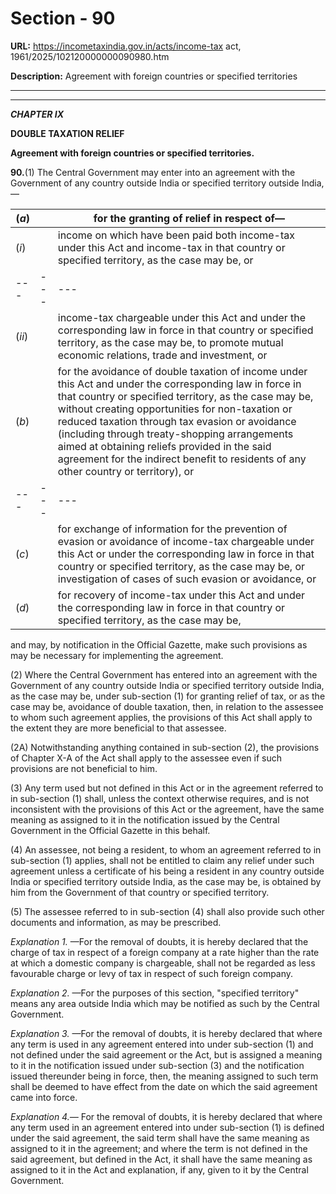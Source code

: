 # Section - 90

**URL:** https://incometaxindia.gov.in/acts/income-tax act, 1961/2025/102120000000090980.htm

**Description:** Agreement with foreign countries or specified territories

---

****  
  
_**CHAPTER IX**_

**DOUBLE TAXATION RELIEF**

**Agreement with foreign countries or specified territories.**

**90.**(1) The Central Government may enter into an agreement with the Government of any country outside India or specified territory outside India,—

(_a_)|  |  for the granting of relief in respect of—  
---|---|---  
(_i_)|  |  income on which have been paid both income-tax under this Act and income-tax in that country or specified territory, as the case may be, or  
---|---|---  
(_ii_)|  |  income-tax chargeable under this Act and under the corresponding law in force in that country or specified territory, as the case may be, to promote mutual economic relations, trade and investment, or  
(_b_)|  |  for the avoidance of double taxation of income under this Act and under the corresponding law in force in that country or specified territory, as the case may be, without creating opportunities for non-taxation or reduced taxation through tax evasion or avoidance (including through treaty-shopping arrangements aimed at obtaining reliefs provided in the said agreement for the indirect benefit to residents of any other country or territory), or  
---|---|---  
(_c_)|  |  for exchange of information for the prevention of evasion or avoidance of income-tax chargeable under this Act or under the corresponding law in force in that country or specified territory, as the case may be, or investigation of cases of such evasion or avoidance, or  
(_d_)|  |  for recovery of income-tax under this Act and under the corresponding law in force in that country or specified territory, as the case may be,  
  
and may, by notification in the Official Gazette, make such provisions as may be necessary for implementing the agreement.

(2) Where the Central Government has entered into an agreement with the Government of any country outside India or specified territory outside India, as the case may be, under sub-section (1) for granting relief of tax, or as the case may be, avoidance of double taxation, then, in relation to the assessee to whom such agreement applies, the provisions of this Act shall apply to the extent they are more beneficial to that assessee.

(2A) Notwithstanding anything contained in sub-section (2), the provisions of Chapter X-A of the Act shall apply to the assessee even if such provisions are not beneficial to him.

(3) Any term used but not defined in this Act or in the agreement referred to in sub-section (1) shall, unless the context otherwise requires, and is not inconsistent with the provisions of this Act or the agreement, have the same meaning as assigned to it in the notification issued by the Central Government in the Official Gazette in this behalf.

(4) An assessee, not being a resident, to whom an agreement referred to in sub-section (1) applies, shall not be entitled to claim any relief under such agreement unless a certificate of his being a resident in any country outside India or specified territory outside India, as the case may be, is obtained by him from the Government of that country or specified territory.

(5) The assessee referred to in sub-section (4) shall also provide such other documents and information, as may be prescribed.

_Explanation 1._ —For the removal of doubts, it is hereby declared that the charge of tax in respect of a foreign company at a rate higher than the rate at which a domestic company is chargeable, shall not be regarded as less favourable charge or levy of tax in respect of such foreign company.

_Explanation 2._ —For the purposes of this section, "specified territory" means any area outside India which may be notified as such by the Central Government.

_Explanation 3._ —For the removal of doubts, it is hereby declared that where any term is used in any agreement entered into under sub-section (1) and not defined under the said agreement or the Act, but is assigned a meaning to it in the notification issued under sub-section (3) and the notification issued thereunder being in force, then, the meaning assigned to such term shall be deemed to have effect from the date on which the said agreement came into force.

_Explanation 4.—_ For the removal of doubts, it is hereby declared that where any term used in an agreement entered into under sub-section (1) is defined under the said agreement, the said term shall have the same meaning as assigned to it in the agreement; and where the term is not defined in the said agreement, but defined in the Act, it shall have the same meaning as assigned to it in the Act and explanation, if any, given to it by the Central Government.